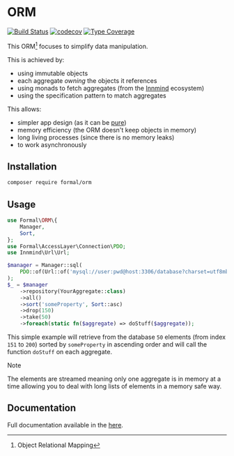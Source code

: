 # ORM

[![Build Status](https://github.com/formal-php/orm/workflows/CI/badge.svg?branch=master)](https://github.com/formal-php/orm/actions?query=workflow%3ACI)
[![codecov](https://codecov.io/gh/formal-php/orm/branch/develop/graph/badge.svg)](https://codecov.io/gh/formal-php/orm)
[![Type Coverage](https://shepherd.dev/github/formal-php/orm/coverage.svg)](https://shepherd.dev/github/formal-php/orm)

This ORM[^1] focuses to simplify data manipulation.

This is achieved by:

- using immutable objects
- each aggregate _owning_ the objects it references
- using monads to fetch aggregates (from the [Innmind](https://github.com/Innmind) ecosystem)
- using the specification pattern to match aggregates

This allows:

- simpler app design (as it can be [pure](https://innmind.github.io/documentation/philosophy/oop-fp/#purity))
- memory efficiency (the ORM doesn't keep objects in memory)
- long living processes (since there is no memory leaks)
- to work asynchronously

## Installation

```sh
composer require formal/orm
```

## Usage

```php
use Formal\ORM\{
    Manager,
    Sort,
};
use Formal\AccessLayer\Connection\PDO;
use Innmind\Url\Url;

$manager = Manager::sql(
    PDO::of(Url::of('mysql://user:pwd@host:3306/database?charset=utf8mb4')),
);
$_ = $manager
    ->repository(YourAggregate::class)
    ->all()
    ->sort('someProperty', Sort::asc)
    ->drop(150)
    ->take(50)
    ->foreach(static fn($aggregate) => doStuff($aggregate));
```

This simple example will retrieve from the database `50` elements (from index `151` to `200`) sorted by `someProperty` in ascending order and will call the function `doStuff` on each aggregate.

> [!NOTE]
> The elements are streamed meaning only one aggregate is in memory at a time allowing you to deal with long lists of elements in a memory safe way.

## Documentation

Full documentation available in the [here](https://formal-php.github.io/orm/).

[^1]: Object Relational Mapping
